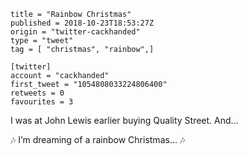 ```
title = "Rainbow Christmas"
published = 2018-10-23T18:53:27Z
origin = "twitter-cackhanded"
type = "tweet"
tag = [ "christmas", "rainbow",]

[twitter]
account = "cackhanded"
first_tweet = "1054808033224806400"
retweets = 0
favourites = 3
```

I was at John Lewis earlier buying Quality Street. And… 

🎶 I’m dreaming of a rainbow Christmas… 🎶

<p class='image'><img src='https://mnf.m17s.net/twitter/1054808033224806400/DqNuQWTXgAAyR8p.jpg' alt=''></p>

<p class='image'><img src='https://mnf.m17s.net/twitter/1054808033224806400/DqNuQN5XgAAaxCH.jpg' alt=''></p>

<p class='image'><img src='https://mnf.m17s.net/twitter/1054808033224806400/DqNuQTbWoAItG-H.jpg' alt=''></p>

<p class='image'><img src='https://mnf.m17s.net/twitter/1054808033224806400/DqNuQQTX0AA82d_.jpg' alt=''></p>

